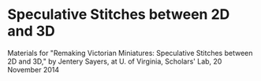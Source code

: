 Speculative Stitches between 2D and 3D
========

Materials for "Remaking Victorian Miniatures: Speculative Stitches between 2D and 3D," by Jentery Sayers, at U. of Virginia, Scholars' Lab, 20 November 2014
